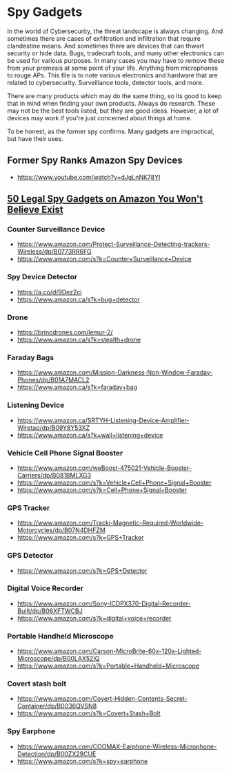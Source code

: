 # Spy Gadgets

In the world of Cybersecurity, the threat landscape is always changing. And sometimes there are cases of exfiltration and infiltration that require clandestine means. And sometimes there are devices that can thwart security or hide data. Bugs, tradecraft tools, and many other electronics can be used for various purposes. In many cases you may have to remove these from your premesis at some point of your life. Anything from microphones to rouge APs. This file is to note various electronics and hardware that are related to cybersecurity. Surveillance tools, detector tools, and more.

There are many products which may do the same thing, so its good to keep that in mind when finding your own products. Always do research. These may not be the best tools listed, but they are good ideas. However, a lot of devices may work if you're just concerned about things at home.

To be honest, as the former spy confirms. Many gadgets are impractical, but have their uses.

## Former Spy Ranks Amazon Spy Devices
- https://www.youtube.com/watch?v=dJgLnNK78YI

## [50 Legal Spy Gadgets on Amazon You Won't Believe Exist](https://www.youtube.com/watch?v=YiISBPbdfaE)

### Counter Surveillance Device
- https://www.amazon.com/Protect-Surveillance-Detecting-trackers-Wireless/dp/B0773RR6FG
- https://www.amazon.com/s?k=Counter+Surveillance+Device

### Spy Device Detector
- https://a.co/d/9Dez2ci
- https://www.amazon.ca/s?k=bug+detector

### Drone
- https://brincdrones.com/lemur-2/
- https://www.amazon.ca/s?k=stealth+drone

### Faraday Bags
- https://www.amazon.com/Mission-Darkness-Non-Window-Faraday-Phones/dp/B01A7MACL2
- https://www.amazon.ca/s?k=faraday+bag

### Listening Device
- https://www.amazon.ca/SRTYH-Listening-Device-Amplifier-Wiretap/dp/B09Y8Y53XZ
- https://www.amazon.ca/s?k=wall+listening+device

### Vehicle Cell Phone Signal Booster
- https://www.amazon.com/weBoost-475021-Vehicle-Booster-Carriers/dp/B081BMLXG3
- https://www.amazon.com/s?k=Vehicle+Cell+Phone+Signal+Booster
- https://www.amazon.com/s?k=Cell+Phone+Signal+Booster

### GPS Tracker
- https://www.amazon.com/Tracki-Magnetic-Required-Worldwide-Motorcycles/dp/B07N4DHFZM
- https://www.amazon.com/s?k=GPS+Tracker

### GPS Detector
- https://www.amazon.com/s?k=GPS+Detector

### Digital Voice Recorder
- https://www.amazon.com/Sony-ICDPX370-Digital-Recorder-Built/dp/B06XFTWCBJ
- https://www.amazon.com/s?k=digital+voice+recorder

### Portable Handheld Microscope
- https://www.amazon.com/Carson-MicroBrite-60x-120x-Lighted-Microscope/dp/B00LAX52IQ
- https://www.amazon.com/s?k=Portable+Handheld+Microscope

### Covert stash bolt
- https://www.amazon.com/Covert-Hidden-Contents-Secret-Container/dp/B0036QVSN8
- https://www.amazon.com/s?k=Covert+Stash+Bolt

### Spy Earphone
- https://www.amazon.com/COOMAX-Earphone-Wireless-Microphone-Detection/dp/B00ZX29CUE
- https://www.amazon.com/s?k=spy+earphone